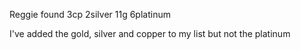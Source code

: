 

Reggie found 3cp 2silver 11g 6platinum

I've added the gold, silver and copper to my list but not the platinum